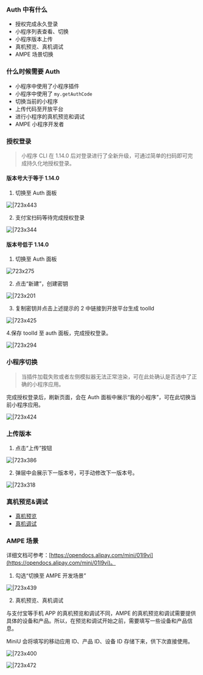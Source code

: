 
### Auth 中有什么
- 授权完成永久登录
- 小程序列表查看、切换
- 小程序版本上传
- 真机预览、真机调试
- AMPE 场景切换


### 什么时候需要 Auth

- 小程序中使用了小程序插件
- 小程序中使用了 `my.getAuthCode`
- 切换当前的小程序
- 上传代码至开放平台
- 进行小程序的真机预览和调试
- AMPE 小程序开发者


### 授权登录
> 小程序 CLI 在 1.14.0 后对登录进行了全新升级，可通过简单的扫码即可完成持久化地授权登录。


#### 版本号大于等于 1.14.0

1. 切换至 Auth 面板

![|723x443](https://cdn.nlark.com/yuque/0/2021/png/179989/1620630205839-dfb0a1da-00d2-44ed-a813-d56518055806.png#align=left&display=inline&height=1176&margin=%5Bobject%20Object%5D&name=image.png&originHeight=1176&originWidth=1922&size=540990&status=done&style=none&width=1922)

2. 支付宝扫码等待完成授权登录

![|723x344](https://cdn.nlark.com/yuque/0/2021/png/179989/1620630265451-84abb6e3-f43e-485a-99fc-59e40fb3a86a.png#align=left&display=inline&height=908&margin=%5Bobject%20Object%5D&name=image.png&originHeight=908&originWidth=1912&size=342300&status=done&style=none&width=1912)

#### 版本号低于 1.14.0

1. 切换至 Auth 面板

![723x275](https://intranetproxy.alipay.com/skylark/lark/0/2020/png/88085/1609318371130-5a1b08dd-5d1a-445d-8d75-ecd8953d9870.png?x-oss-process=image%2Fresize%2Cw_1500#align=left&display=inline&height=301&margin=%5Bobject%20Object%5D&originHeight=571&originWidth=1500&status=done&style=none&width=792)

2. 点击“新建”，创建密钥

![|723x201](https://intranetproxy.alipay.com/skylark/lark/0/2020/png/88085/1609318614851-df4c4291-eaaa-4277-9d57-bc0bf2884b76.png#align=left&display=inline&height=220&margin=%5Bobject%20Object%5D&originHeight=408&originWidth=1467&status=done&style=none&width=792)

3. 复制密钥并点击上述提示的 2 中链接到开放平台生成 toolId

![|723x425](https://intranetproxy.alipay.com/skylark/lark/0/2020/png/88085/1609318790106-cd283b8f-7e15-424b-9d8c-03f8a19b675c.png?x-oss-process=image%2Fresize%2Cw_1500#align=left&display=inline&height=465&margin=%5Bobject%20Object%5D&originHeight=881&originWidth=1500&status=done&style=none&width=792)

4.保存 toolId 至 auth 面板，完成授权登录。

![|723x294](https://intranetproxy.alipay.com/skylark/lark/0/2020/png/88085/1609318832388-47a80bb9-a1f9-4a9f-98e1-d66e726196e2.png#align=left&display=inline&height=322&margin=%5Bobject%20Object%5D&originHeight=365&originWidth=897&status=done&style=none&width=792)


### 小程序切换
> 当插件加载失败或者左侧模拟器无法正常渲染，可在此处确认是否选中了正确的小程序应用。

完成授权登录后，刷新页面，会在 Auth 面板中展示“我的小程序”，可在此切换当前小程序应用。

![|723x424](https://intranetproxy.alipay.com/skylark/lark/0/2021/png/88085/1614002094176-a609e7ac-6db1-4025-a608-81d57ad9ef18.png#align=left&display=inline&height=485&margin=%5Bobject%20Object%5D&name=image.png&originHeight=970&originWidth=1654&size=313391&status=done&style=none&width=827)

### 上传版本

1. 点击“上传”按钮

![|723x386](https://intranetproxy.alipay.com/skylark/lark/0/2021/png/88085/1614002207999-7e0378dd-00e0-4bde-9883-e2d72e082760.png#align=left&display=inline&height=509&margin=%5Bobject%20Object%5D&name=image.png&originHeight=1018&originWidth=1908&size=254892&status=done&style=none&width=954)

2. 弹层中会展示下一版本号，可手动修改下一版本号。

![|723x318](https://intranetproxy.alipay.com/skylark/lark/0/2021/png/88085/1614002284996-1da277a5-8716-4a58-a8cc-bff82c3adc4e.png#align=left&display=inline&height=423&margin=%5Bobject%20Object%5D&name=image.png&originHeight=846&originWidth=1922&size=230184&status=done&style=none&width=961)

### 真机预览&调试

- [真机预览](https://miniu.alipay.com/doc/preview-real-machine)
- [真机调试](https://miniu.alipay.com/doc/debug-real-machine)



### AMPE 场景
详细文档可参考：[https://opendocs.alipay.com/mini/01l9vi](https://opendocs.alipay.com/mini/01l9vi)。

1. 勾选“切换至 AMPE 开发场景”

![|723x439](https://intranetproxy.alipay.com/skylark/lark/0/2021/png/88085/1614002481493-22a5051d-5f5c-4bbc-80f0-b01192d6a46b.png#align=left&display=inline&height=560&margin=%5Bobject%20Object%5D&name=image.png&originHeight=1120&originWidth=1844&size=248461&status=done&style=none&width=922)

2. 真机预览、真机调试

与支付宝等手机 APP 的真机预览和调试不同，AMPE 的真机预览和调试需要提供具体的设备和产品。所以，在预览和调试开始之前，需要填写一些设备和产品信息。

MiniU 会将填写的移动应用 ID、产品 ID、设备 ID 存储下来，供下次直接使用。

![|723x400](https://intranetproxy.alipay.com/skylark/lark/0/2021/png/88085/1614002645197-70a281ae-0d8a-4c60-95ef-149f78afde7d.png#align=left&display=inline&height=514&margin=%5Bobject%20Object%5D&name=image.png&originHeight=1028&originWidth=1860&size=194845&status=done&style=none&width=930)

![|723x472](https://intranetproxy.alipay.com/skylark/lark/0/2021/png/88085/1614002704663-f427b2bf-0489-49c5-b92a-35149474c265.png#align=left&display=inline&height=595&margin=%5Bobject%20Object%5D&name=image.png&originHeight=1190&originWidth=1824&size=238108&status=done&style=none&width=912)
